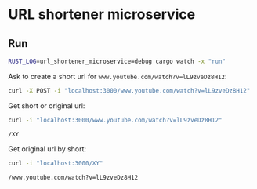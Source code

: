 # URL shortener microservice

## Run

```bash
RUST_LOG=url_shortener_microservice=debug cargo watch -x "run"
```

Ask to create a short url for `www.youtube.com/watch?v=lL9zveDz8H12`:

```bash
curl -X POST -i "localhost:3000/www.youtube.com/watch?v=lL9zveDz8H12"
```

Get short or original url:

```bash
curl -i "localhost:3000/www.youtube.com/watch?v=lL9zveDz8H12"
```

```
/XY
```


Get original url by short:

```bash
curl -i "localhost:3000/XY"
 ```

```
/www.youtube.com/watch?v=lL9zveDz8H12
```
